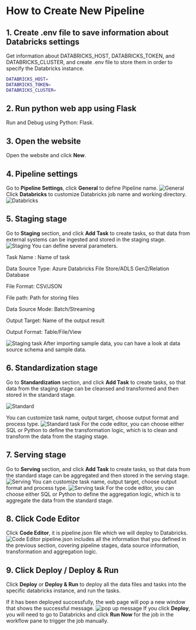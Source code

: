 # How to Create New Pipeline
## 1. Create .env file to save information about Databricks settings
Get information about DATABRICKS_HOST, DATABRICKS_TOKEN, and DATABRICKS_CLUSTER, and create .env file to store them in order to specify the Databricks instance.
```sh
DATABRICKS_HOST=
DATABRICKS_TOKEN=
DATABRICKS_CLUSTER=
```
## 2. Run python web app using Flask
Run and Debug using Python: Flask.
## 3. Open the website
Open the website and click **New**.
## 4. Pipeline settings
Go to **Pipeline Settings**, click **General** to define Pipeline name.
![General](../images/pipeline_general.png)
Click **Databricks** to customize Databricks job name and working directory.
![Databricks](../images/pipeline_databricks.png)
## 5. Staging stage
Go to **Staging** section, and click **Add Task** to create tasks, so that data from external systems can be ingested and stored in the staging stage. 
![Staging](../images/pipeline_staging.png)
You can define several parameters.

Task Name : Name of task

Data Source Type: Azure Databricks File Store/ADLS Gen2/Relation Database

File Format: CSV/JSON

File path: Path for storing files

Data Source Mode: Batch/Streaming

Output Target: Name of the output result

Output Format: Table/File/View

![Staging task](../images/pipeline_staging_task.png)
After importing sample data, you can have a look at data source schema and sample data.
## 6. Standardization stage
Go to **Standardization** section, and click **Add Task** to create tasks, so that data from the staging stage can be cleansed and transformed and then stored in the standard stage.

![Standard](../images/pipeline_standard.png)

You can customize task name, output target, choose output format and process type.
![Standard task](../images/pipeline_standard_task.png)
For the code editor, you can choose either SQL or Python to define the transformation logic, which is to clean and transform the data from the staging stage.

## 7. Serving stage
Go to **Serving** section, and click **Add Task** to create tasks, so that data from the standard stage can be aggregated and then stored in the serving stage.
![Serving](../images/pipeline_serving.png)
You can customize task name, output target, choose output format and process type.
![Serving task](../images/pipeline_serving_task.png)
For the code editor, you can choose either SQL or Python to define the aggregation logic, which is to aggregate the data from the standard stage.

## 8. Click Code Editor
Click **Code Editor**, it is pipeline.json file which we will deploy to Databricks.
![Code Editor](../images/pipeline_editor.png)
pipeline.json includes all the information that you defined in the previous section, covering pipeline stages, data source information, transformation and aggregation logic.

## 9. Click Deploy / Deploy & Run
Click **Deploy** or **Deploy & Run** to deploy all the data files and tasks into the specific databricks instance, and run the tasks.

If it has been deployed successfully, the web page will pop a new window that shows the successful message.
![pop up message](../images/parking_sensor_message.png)
If you click **Deploy**, you will need to go to Databricks and click **Run Now** for the job in the workflow pane to trigger the job manually.